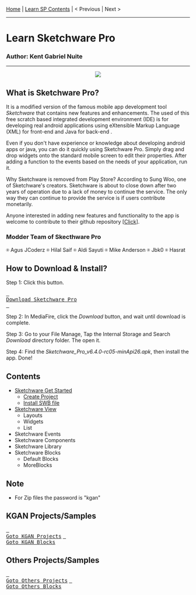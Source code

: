  [Home](https://github.com/kganallinone/KGANTutorials/blob/main/KGAN's%20COLLECTIONS/SKETCHWARE/SKETCHWARE.md) | [Learn SP Contents](#Contents) | < Previous | Next > 
______________________________________________
# Learn Sketchware Pro
### Author: Kent Gabriel Nuite  
______________________________________________
<p align="center">
    <img src="https://github.com/kganallinone/KGANTutorials/assets/86733485/bf176c15-0e11-4a12-bc3b-6c04ee372bc8" heigth="100" weigth="100"/>
</p>

## What is Sketchware Pro?

It is a modified version of the famous mobile app development tool *Sketchware* that contains new features and enhancements. The used of this free scratch based integrated development environment (IDE) is for developing real android applications using eXtensible Markup Language (XML) for front-end and Java for back-end . 

Even if you don't have experience or knowledge about developing android apps or java, you can do it quickly using Sketchware Pro. Simply drag and drop widgets onto the standard mobile screen to edit their properties. After adding a function to the events based on the needs of your application, run it.

Why Sketchware is removed from Play Store? According to Sung Woo, one of Sketchware's creators. Sketchware is about to close down after two years of operation due to a lack of money to continue the service. The only way they can continue to provide the service is if users contribute monetarily. 

Anyone interested in adding new features and functionality to the app is welcome to contribute to their github repository [[Click](https://github.com/Sketchware-Pro/Sketchware-Pro)]. 

### Modder Team of Skecthware Pro
 ⍟ Agus JCoderz  ⍟  Hilal Saif  ⍟  Aldi Sayuti  ⍟  Mike Anderson  ⍟ Jbk0  ⍟ Hasrat

## How to Download & Install?

Step 1: Click this button.

[<kbd> <br> Download Sketchware Pro <br> </kbd>](https://www.mediafire.com/file/ets398zlmd576uj/Sketchware_Pro_v6.4.0-rc05-minApi26.apk/file) 

Step 2: In MediaFire, click the *Download* button, and wait until download is complete.

Step 3: Go to your File Manage, Tap the Internal Storage and Search *Download* directory folder. The open it.

Step 4: Find the *Sketchware_Pro_v6.4.0-rc05-minApi26.apk*, then install the app. Done!

## Contents
- [Sketchware Get Started](https://github.com/kganallinone/KGANTutorials/blob/main/KGAN's%20COLLECTIONS/SKETCHWARE/About/Lessons/Sketchware_GetStarted.md#learn-sketchware-pro--get-started)
  - [Create Project](https://github.com/kganallinone/KGANTutorials/blob/main/KGAN's%20COLLECTIONS/SKETCHWARE/About/Lessons/Sketchware_GetStarted.md#create-project)
  - [Install SWB file](https://github.com/kganallinone/KGANTutorials/blob/main/KGAN's%20COLLECTIONS/SKETCHWARE/About/Lessons/Sketchware_GetStarted.md#install-sh-or-swb-files)
- [Sketchware View](https://github.com/kganallinone/KGANTutorials/blob/main/KGAN's%20COLLECTIONS/SKETCHWARE/About/Lessons/Sketchware_View.md#learn-sketchware-pro--view)
  - Layouts
  - Widgets
  - List
- Sketchware Events
- Sketchware Components
- Sketchware Library
- Sketchware Blocks
  - Default Blocks
  - MoreBlocks

## Note
- For Zip files the password is "kgan"

## KGAN Projects/Samples

[<kbd> <br>Goto KGAN Projects</kbd>](#Contents) [<kbd> <br>Goto KGAN Blocks</kbd>](#Contents)

## Others Projects/Samples

[<kbd> <br>Goto Others Projects</kbd>](https://github.com/kganallinone/KGANTutorials/tree/main/KGAN's%20COLLECTIONS/SKETCHWARE/Projects/Others) [<kbd> <br>Goto Others Blocks</kbd>](https://github.com/kganallinone/KGANTutorials/blob/main/KGAN's%20COLLECTIONS/SKETCHWARE/Blocks)
